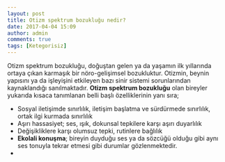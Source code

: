 ```yaml
---
layout: post
title: Otizm spektrum bozukluğu nedir?
date: 2017-04-04 15:09
author: admin
comments: true
tags: [Ketegorisiz]
---
```

Otizm spektrum bozukluğu, doğuştan gelen ya da yaşamın ilk yıllarında ortaya çıkan karmaşık bir nöro-gelişimsel bozukluktur. Otizmin, beynin yapısını ya da işleyişini etkileyen bazı sinir sistemi sorunlarından kaynaklandığı sanılmaktadır.
**Otizm spektrum bozukluğu** olan bireyler yukarıda kısaca tanımlanan belli başlı özelliklerinin yanı sıra;

 - Sosyal iletişimde sınırlılık, iletişim başlatma ve sürdürmede sınırlılık, ortak ilgi kurmada sınırlılık
 - Aşırı hassasiyet; ses, ışık, dokunsal tepkilere karşı aşırı duyarlılık
 - Değişikliklere karşı olumsuz tepki, rutinlere bağlılık
 - **Ekolali konuşma**; bireyin duyduğu ses ya da sözcüğü olduğu gibi aynı ses tonuyla tekrar etmesi gibi durumlar gözlenmektedir.
 - 
